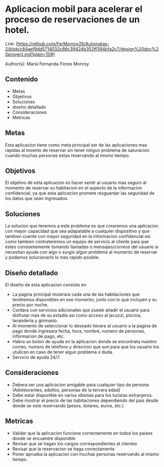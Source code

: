 # Aplicacion mobil para acelerar el proceso de reservaciones de un hotel.

Link: [https://github.com/FerMonroy26/Automatas-2/blob/c84aef9dd5714032c86c39424b352ff394bfa2c7/design%20doc%20proyect.md?plain=1](#)

Author(s): Maria Fernanda Flores Monroy

## Contenido
- Metas
- Objetivos
- Soluciones
- diseño detallado
- Consideraciones
- Metricas

## Metas
Esta aplicacion tiene como meta principal ser de las aplicaciones mas rapidas al moento de reservar sin tener ningun problema de saturacion cuando muchas personas estas reservando al mismo tiempo. 

## Objetivos 
El objetivo de esta aplicacion es hacer sentir al usuario mas seguro al momento de reservar su habitacion en el aspecto de la informacion confidencial, ya que esta aplicacion promete resguardar las seguridad de los datos que sean ingresados. 

## Soluciones
La solucion que tenemos a este problema es que crearemos una aplicacion con mayor capacidad que sea adapatable a cualquier dispositivo y que tambien cuente con mayor seguridad en la informacion confidencial asi como tambien contrateremos un equipo de servicio al cliente para que estes constantemente tomando llamadas o mensajes/correos del usuario si necesitan ayuda con algo o surgio algun problema al momento de reservar y podamos solucionarlo lo mas rapido posible. 

## Diseño detallado
El diseño de esta aplicacion consiste en 
- La pagina principal mostrara cada una de las habitaciones que tendremos disponibles en ese momento, junto con lo que incluyen y su precio por noche.
- Contara con servicios adicionales que puede añadir el usuario para disfrutar mas de su estadia asi como acceso al jacuzzi, piscina, lavanderia y gimnasio.
- Al momento de seleccionar lo deseado llevara al usuario a la pagina de pago donde ingresara fecha, hora, nombre, numero de personas,  informacion de pago, etc.
- Habra un boton de ayuda en la aplicacion donde se encontrata nuestro correo, numero de telefono y direccion que son para que los usuario los utulicen en caso de tener algun problema o duda.
- Servicio de ayuda 24/7.

## Consideraciones
- Debera ser una aplicacion amigable para cualquier tipo de persona (Adolescentes, adultos, personas de la tercera edad)
- Debe estar disponible en varios idiomas para los turistas extranjeros.
- Debe mostrar el precio de las habitaciones dependiendo del pais desde donde se este reservando (pesos, dolares, euros, etc.)

## Metricas 
- Validar que la aplicacion funcione correctamente en todos los paises donde se encuentre disponible
- Revisar que se hagan los cargos correspondientes al clientes
- Revisar que la reservacion se haga correctamente
- Poner aprueba la aplicacion con muchas personas reservando al mismo tiempo. 
